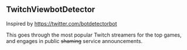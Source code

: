 ## TwitchViewbotDetector

Inspired by https://twitter.com/botdetectorbot

This goes through the most popular Twitch streamers for the top games, and engages in public ~~shaming~~ service announcements.




